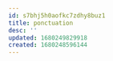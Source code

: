 ```yaml
---
id: s7bhj5h0aofkc7zdhy8buz1
title: ponctuation
desc: ''
updated: 1680249829918
created: 1680248596144
---
```

